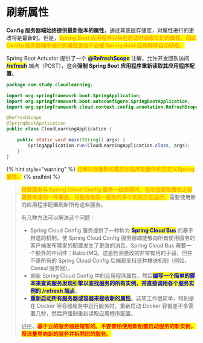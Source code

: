 # 刷新属性

**Config 服务器端始终提供最新版本的属性**，通过其底层存储库，对属性进行的更改将是最新的。但是，<mark style="color:orange;">**Spring Boot 应用程序只会在启动时读取它们的属性，因此 Config 服务器端中进行的属性更改不会被 Spring Boot 应用程序自动获取。**</mark>

Spring Boot Actuator 提供了一个 <mark style="color:blue;">**@RefreshScope**</mark> 注解，允许开发团队访问 <mark style="color:blue;">**/refresh**</mark> 端点（POST），这会**强制 Spring Boot 应用程序重新读取其应用程序配置**。

```java
package com.study.cloudlearning;

import org.springframework.boot.SpringApplication;
import org.springframework.boot.autoconfigure.SpringBootApplication;
import org.springframework.cloud.context.config.annotation.RefreshScope;

@RefreshScope
@SpringBootApplication
public class CloudLearningApplication {

    public static void main(String[] args) {
        SpringApplication.run(CloudLearningApplication.class, args);
    }
}
```

{% hint style="warning" %}
<mark style="color:orange;">**注解只会重新加载应用程序配置中的自定义Spring属性。**</mark>
{% endhint %}

> <mark style="color:orange;">**将微服务与 Spring Cloud Config 服务一起使用时，在动态更改属性之前需要考虑的一件事是，可能会有同一服务的多个实例正在运行，**</mark>需要使用新的应用程序配置刷新所有这些服务。
>
> 有几种方法可以解决这个问题：
>
> * Spring Cloud Config 服务提供了一种称为 <mark style="color:blue;">**Spring Cloud Bus**</mark> 的基于推送的机制，使 Spring Cloud Config 服务器端能够向所有使用服务的客户端发布哪里的配置发生了更改的消息。Spring Cloud Bus 需要一个额外的中间件：RabbitMQ。这是检测更改的非常有用的手段，但并不是所有的 Spring Cloud Config 后端都支持这种推送机制（例如，Consul 服务器）。
> * 刷新 Spring Cloud Config 中的应用程序属性，然后<mark style="color:blue;">**编写一个简单的脚本来查询服务发现引擎以查找服务的所有实例，并直接调用各个服务实例的 /refresh 端点**</mark>。
> * <mark style="color:blue;">**重新启动所有服务器或容器来接收新的属性**</mark>。这项工作很简单，特别是在 Docker 等容器服务中运行服务时。重新启动 Docker 容器差不多需要几秒，然后将强制重新读取应用程序配置。
>
> 记住，<mark style="color:red;">**基于云的服务器是短暂的。不要害怕使用新配置启动服务的新实例，将流量导向新的服务并拆除旧的服务。**</mark>
